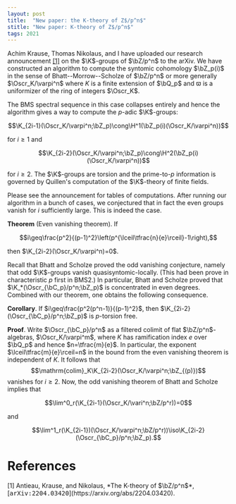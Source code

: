 ```yaml
---
layout: post
title:  "New paper: the K-theory of Z$/p^n$"
stitle: "New paper: K-theory of Z$/p^n$"
tags: 2021
---
```

<div style="display:none">
$
\newcommand\nil{\mathrm{nil}}
\newcommand\gfrak{\mathfrak{g}}
\newcommand\A{\mathrm{A}}
\newcommand\B{\mathrm{B}}
\newcommand\C{\mathrm{C}}
\newcommand\D{\mathrm{D}}
\newcommand\E{\mathrm{E}}
\newcommand\F{\mathrm{F}}
\newcommand\G{\mathrm{G}}
\newcommand\H{\mathrm{H}}
\newcommand\h{\mathrm{h}}
\newcommand\K{\mathrm{K}}
\newcommand\L{\mathrm{L}}
\newcommand\M{\mathrm{M}}
\newcommand\R{\mathrm{R}}
\newcommand\t{\mathrm{t}}
\newcommand\T{\mathrm{T}}
\newcommand{\bA}{\mathbf{A}}
\newcommand{\bF}{\mathbf{F}}
\newcommand{\bG}{\mathbf{G}}
\newcommand{\bH}{\mathbf{H}}
\newcommand{\bT}{\mathbf{T}}
\newcommand{\bW}{\mathbf{W}}
\newcommand{\Gm}{\bG_m}
\newcommand\Ascr{\mathcal{A}}
\newcommand\Cscr{\mathcal{C}}
\newcommand\Dscr{\mathcal{D}}
\newcommand\Escr{\mathcal{E}}
\newcommand\Fscr{\mathcal{F}}
\newcommand\Kscr{\mathcal{K}}
\newcommand\Lscr{\mathcal{L}}
\newcommand\Oscr{\mathcal{O}}
\newcommand\Perf{\mathrm{Perf}}
\newcommand\Perfscr{\mathcal{P}\mathrm{erf}}
\newcommand\Acscr{\mathcal{A}\mathrm{c}}
\newcommand\heart{\heartsuit}
\newcommand\cn{\mathrm{cn}}
\newcommand\op{\mathrm{op}}
\newcommand\gr{\mathrm{gr}}
\newcommand\Gr{\mathrm{Gr}}
\newcommand\fil{\mathrm{fil}}
\newcommand\Ho{\mathrm{Ho}}
\newcommand\dR{\mathrm{dR}}
\newcommand\dRhat{\widehat{\dR}}
\newcommand\we{\simeq}
\newcommand\Sym{\mathrm{Sym}}
\newcommand\HH{\mathrm{HH}}
\newcommand\HC{\mathrm{HC}}
\newcommand\HP{\mathrm{HP}}
\newcommand\TC{\mathrm{TC}}
\newcommand\TR{\mathrm{TR}}
\newcommand\THH{\mathrm{THH}}
\newcommand{\bMap}{\mathbf{Map}}
\newcommand{\End}{\mathrm{End}}
\newcommand{\Mod}{\mathrm{Mod}}
\newcommand{\coMod}{\mathrm{coMod}}
\newcommand{\Fun}{\mathrm{Fun}}
\newcommand{\bMap}{\mathbf{Map}}
\newcommand\bE{\mathbf{E}}
\newcommand\bZ{\mathbf{Z}}
\newcommand\bS{\mathbf{S}}
\newcommand\bQ{\mathbf{Q}}
\newcommand\bC{\mathbf{C}}
\newcommand\bN{\mathbf{N}}
\newcommand\bAM{\mathbf{AM}}
\newcommand\bLM{\mathbf{LM}}
\newcommand\Spec{\mathrm{Spec}\,}
\newcommand\CAlg{\mathrm{CAlg}}
\newcommand\aCAlg{\mathfrak{a}\CAlg}
\newcommand\dCAlg{\mathfrak{d}\CAlg}
\newcommand{\Cat}{\mathrm{Cat}}
\newcommand{\Sscr}{\mathcal{S}}
\newcommand{\poly}{\mathrm{poly}}
\newcommand{\perf}{\mathrm{perf}}
\newcommand\Sp{\mathrm{Sp}}
\newcommand\CycSp{\mathrm{CycSp}}
\newcommand\TCart{\mathrm{TCart}}
\newcommand\Fr{\mathrm{Fr}}
\newcommand\Br{\mathrm{Br}}
$
</div>

<!--ëéłö-->

Achim Krause, Thomas Nikolaus, and I have uploaded our research announcement
[\[1\]](#akn) on the $\K$-groups of $\bZ/p^n$ to the arXiv. We have constructed an algorithm to compute the
syntomic cohomology $\bZ_p(i)$ in the sense of Bhatt--Morrow--Scholze of $\bZ/p^n$ or
more generally $\Oscr_K/\varpi^n$ where $K$ is a finite extension of $\bQ_p$
and $\varpi$ is a uniformizer of the ring of integers $\Oscr_K$.

The BMS spectral sequence in this case collapses entirely and hence the
algorithm gives a way to compute the $p$-adic $\K$-groups:

$$\K_{2i-1}(\Oscr_K/\varpi^n;\bZ_p)\cong\H^1(\bZ_p(i)(\Oscr_K/\varpi^n))$$

for $i\geq 1$ and

$$\K_{2i-2}(\Oscr_K/\varpi^n;\bZ_p)\cong\H^2(\bZ_p(i)(\Oscr_K/\varpi^n))$$

for $i\geq 2$. The $\K$-groups are torsion and the prime-to-$p$ information is governed by
Quillen's computation of the $\K$-theory of finite fields.

Please see the announcement for tables of computations. After running our
algorithm in a bunch of cases, we conjectured that in fact the even groups vanish for $i$
sufficiently large. This is indeed the case.

**Theorem** (Even vanishing theorem). If

$$i\geq\frac{p^2}{(p-1)^2}\left(p^{\lceil\tfrac{n}{e}\rceil}-1\right),$$

then $\K_{2i-2}(\Oscr_K/\varpi^n)=0$.

Recall that Bhatt and Scholze proved the odd vanishing conjecture, namely that
odd $\K$-groups vanish quasisyntomic-locally. (This had been prove in
characteristic $p$ first in BMS2.) In particular, Bhatt and Scholze proved that
$\K_*(\Oscr_{\bC_p}/p^n;\bZ_p)$ is concentrated in even degrees.
Combined with our theorem, one obtains the following consequence.

**Corollary**. If $i\geq\frac{p^2(p^n-1)}{(p-1)^2}$,  then
$\K_{2i-2}(\Oscr_{\bC_p}/p^n;\bZ_p)$
is $p$-torsion free.

**Proof**. Write $\Oscr_{\bC_p}/p^n$ as a filtered colimit of
flat $\bZ/p^n$-algebras,
$\Oscr_K/\varpi^m$, where $K$ has ramification index $e$ over $\bQ_p$ and hence
$n=\tfrac{m}{e}$. In particular, the exponent $\lceil\tfrac{m}{e}\rceil=n$ in the bound from the even
vanishing theorem is independent of $K$. It follows that
$$\mathrm{colim}_K\K_{2i-2}(\Oscr_K/\varpi^n;\bZ_{(p)})$$ vanishes for $i\geq 2$.
Now, the odd vanishing theorem of Bhatt and Scholze implies that

$$\lim^0_r(\K_{2i-1}(\Oscr_K/\vari^n;\bZ/p^r))=0$$

and

$$\lim^1_r(\K_{2i-1})(\Oscr_K/\varpi^n;\bZ/p^r))\iso\K_{2i-2}(\Oscr_{\bC_p}/p^n;\bZ_p).$$

# References

<span id="akn">
[1] Antieau, Krause, and Nikolaus, *The K-theory of $\bZ/p^n$*,
    [<tt>arXiv:2204.03420</tt>](https://arxiv.org/abs/2204.03420).
</span>
